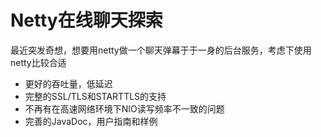 # Netty在线聊天探索

最近突发奇想，想要用netty做一个聊天弹幕于于一身的后台服务，考虑下使用netty比较合适

  - 更好的吞吐量，低延迟
  - 完整的SSL/TLS和STARTTLS的支持
  - 不再有在高速网络环境下NIO读写频率不一致的问题
  - 完善的JavaDoc，用户指南和样例
